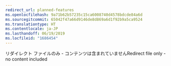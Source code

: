 ```yaml
---
redirect_url: planned-features
ms.openlocfilehash: 9a71b62b57235c15ca6008740d4578bdcde84a6d
ms.sourcegitcommit: 65042f47a66d9146de8d869a6d1f92b9a5ca9524
ms.translationtype: HT
ms.contentlocale: ja-JP
ms.lasthandoff: 06/19/2019
ms.locfileid: "1686454"
---
```

<span data-ttu-id="fb34e-101">リダイレクト ファイルのみ - コンテンツは含まれていません</span><span class="sxs-lookup"><span data-stu-id="fb34e-101">Redirect file only - no content included</span></span>